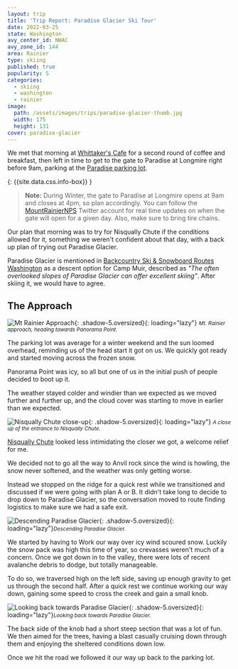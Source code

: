 ```yaml
---
layout: trip
title: 'Trip Report: Paradise Glacier Ski Tour'
date: 2022-03-25
state: Washington
avy_center_id: NWAC
avy_zone_id: 144
area: Rainier
type: skiing
published: true
popularity: 5
categories:
  - skiing
  - washington
  - rainier
image:
  path: /assets/images/trips/paradise-glacier-thumb.jpg
  width: 175
  height: 131
cover: paradise-glacier
---
```


We met that morning at [Whittaker's Cafe](https://whittakersbunkhouse.com/cafe/)
for a second round of coffee and breakfast, then left in time to get to the
gate to Paradise at Longmire right before 9am, parking at the
[Paradise parking lot](https://goo.gl/maps/AqXDswqnQBE8PTPC6).

{: {{site.data.css.info-box}} }
> **Note:** During Winter, the gate to Paradise at Longmire opens at 9am and
> closes at 4pm, so plan accordingly. You can follow the
> [MountRainierNPS](https://twitter.com/MountRainierNPS) Twitter account for
> real time updates on when the gate will open for a given day. Also, make sure
> to bring tire chains.

Our plan that morning was to try for Nisqually Chute if the conditions allowed
for it, something we weren't confident about that day, with a back up plan of
trying out Paradise Glacier.

Paradise Glacier is mentioned in [Backcountry Ski & Snowboard Routes
Washington](https://www.thriftbooks.com/w/backcountry-ski--snowboard-routes-washington/9172445/)
as a descent option for Camp Muir, described as _"The often overlooked slopes of
Paradise Glacier can offer excellent skiing"_. After skiing it, we would
have to agree.

## The Approach

![Mt Rainier Approach](/assets/images/trips/paradise-glacier-approach.jpg "Mt Rainier approach"){: .shadow-5.oversized}{: loading="lazy"} <small><i>Mt. Rainier approach, heading towards Panorama Point.</i></small>

The parking lot was average for a winter weekend and the sun loomed overhead,
reminding us of the head start it got on us. We quickly got ready and started
moving across the frozen snow.

Panorama Point was icy, so all but one of us in the initial push of people
decided to boot up it.

The weather stayed colder and windier than we expected as we moved further and
further up, and the cloud cover was starting to move in earlier than we expected.

![Nisqually Chute close-up](/assets/images/trips/paradise-glacier-nisqually-chute.jpg "Nisqually Chute close-up"){: .shadow-5.oversized}{: loading="lazy"} <small><i>A close up of the entrance to Nisqually Chute.</i></small>

[Nisqually Chute](/trips/nisqually-bridge-run.html) looked less intimidating
the closer we got, a welcome relief for me.

We decided not to go all the way to Anvil rock since the wind is howling, the
snow never softened, and the weather was only getting worse.

Instead we stopped on the ridge for a quick rest while we transitioned and
discussed if we were going with plan A or B.  It didn't take long to decide to
drop down to Paradise Glacier, so the conversation moved to route finding
logistics to make sure we had a safe exit.

![Descending Paradise Glacier](/assets/images/trips/paradise-glacier-descent.jpg "Descending Paradise Glacier"){: .shadow-5.oversized}{: loading="lazy"}<small><i>Descending Paradise Glacier.</i></small>

We started by having to Work our way over icy wind scoured snow. Luckily the
snow pack was high this time of year, so crevasses weren't much of a concern.
Once we got down in to the valley, there were lots of recent avalanche debris to
dodge, but totally manageable.

To do so, we traversed high on the left side, saving up enough gravity to get
us through the second half.  After a quick rest we continue working our way
down, gaining some speed to cross the creek and gain a small knob.

![Looking back towards Paradise Glacier](/assets/images/trips/paradise-glacier-looking-back.jpg "Looking back towards Paradise Glacier"){: .shadow-5.oversized}{: loading="lazy"}<small><i>Looking back towards Paradise Glacier.</i></small>

The back side of the knob had a short steep section that was a lot of fun.  We
then aimed for the trees, having a blast casually cruising down through them
and enjoying the sheltered conditions down low.

Once we hit the road we followed it our way up back to the parking lot.
